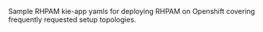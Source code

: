 
Sample RHPAM kie-app yamls for deploying RHPAM on Openshift covering frequently requested setup topologies. 
